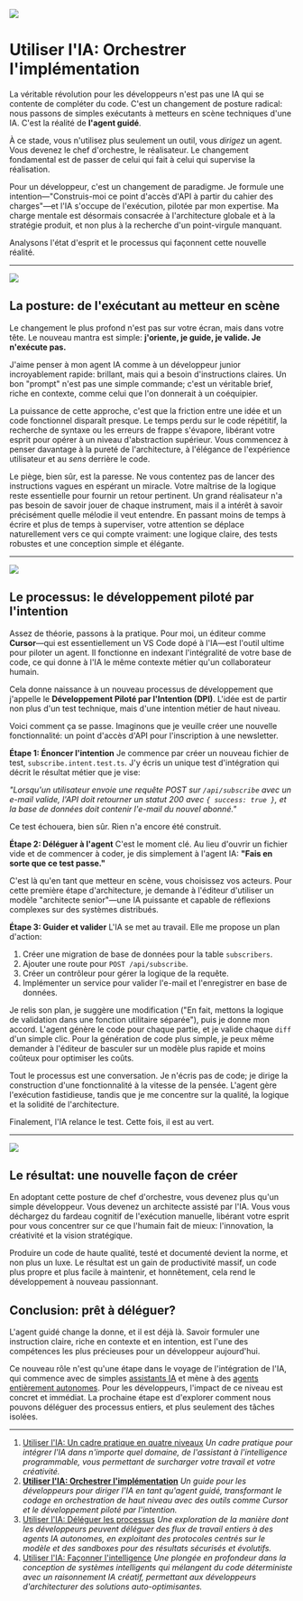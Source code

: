 ![](./assets/thumbnail.jpg)

# Utiliser l'IA: Orchestrer l'implémentation

La véritable révolution pour les développeurs n'est pas une IA qui se contente de compléter du code. C'est un changement de posture radical: nous passons de simples exécutants à metteurs en scène techniques d'une IA. C'est la réalité de **l'agent guidé**.

À ce stade, vous n'utilisez plus seulement un outil, vous *dirigez* un agent. Vous devenez le chef d'orchestre, le réalisateur. Le changement fondamental est de passer de celui qui fait à celui qui supervise la réalisation.

Pour un développeur, c'est un changement de paradigme. Je formule une intention—"Construis-moi ce point d'accès d'API à partir du cahier des charges"—et l'IA s'occupe de l'exécution, pilotée par mon expertise. Ma charge mentale est désormais consacrée à l'architecture globale et à la stratégie produit, et non plus à la recherche d'un point-virgule manquant.

Analysons l'état d'esprit et le processus qui façonnent cette nouvelle réalité.

***

![](assets/conductor.jpg)

## **La posture: de l'exécutant au metteur en scène**

Le changement le plus profond n'est pas sur votre écran, mais dans votre tête. Le nouveau mantra est simple: **j'oriente, je guide, je valide. Je n'exécute pas.**

J'aime penser à mon agent IA comme à un développeur junior incroyablement rapide: brillant, mais qui a besoin d'instructions claires. Un bon "prompt" n'est pas une simple commande; c'est un véritable brief, riche en contexte, comme celui que l'on donnerait à un coéquipier.

La puissance de cette approche, c'est que la friction entre une idée et un code fonctionnel disparaît presque. Le temps perdu sur le code répétitif, la recherche de syntaxe ou les erreurs de frappe s'évapore, libérant votre esprit pour opérer à un niveau d'abstraction supérieur. Vous commencez à penser davantage à la pureté de l'architecture, à l'élégance de l'expérience utilisateur et au *sens* derrière le code.

Le piège, bien sûr, est la paresse. Ne vous contentez pas de lancer des instructions vagues en espérant un miracle. Votre maîtrise de la logique reste essentielle pour fournir un retour pertinent. Un grand réalisateur n'a pas besoin de savoir jouer de chaque instrument, mais il a intérêt à savoir précisément quelle mélodie il veut entendre. En passant moins de temps à écrire et plus de temps à superviser, votre attention se déplace naturellement vers ce qui compte vraiment: une logique claire, des tests robustes et une conception simple et élégante.

***

![](assets/editor.jpg)

## **Le processus: le développement piloté par l'intention**

Assez de théorie, passons à la pratique. Pour moi, un éditeur comme **Cursor**—qui est essentiellement un VS Code dopé à l'IA—est l'outil ultime pour piloter un agent. Il fonctionne en indexant l'intégralité de votre base de code, ce qui donne à l'IA le même contexte métier qu'un collaborateur humain.

Cela donne naissance à un nouveau processus de développement que j'appelle le **Développement Piloté par l'Intention (DPI)**. L'idée est de partir non plus d'un test technique, mais d'une intention métier de haut niveau.

Voici comment ça se passe. Imaginons que je veuille créer une nouvelle fonctionnalité: un point d'accès d'API pour l'inscription à une newsletter.

**Étape 1: Énoncer l'intention**
Je commence par créer un nouveau fichier de test, `subscribe.intent.test.ts`. J'y écris un unique test d'intégration qui décrit le résultat métier que je vise:

*"Lorsqu'un utilisateur envoie une requête POST sur `/api/subscribe` avec un e-mail valide, l'API doit retourner un statut 200 avec `{ success: true }`, et la base de données doit contenir l'e-mail du nouvel abonné."*

Ce test échouera, bien sûr. Rien n'a encore été construit.

**Étape 2: Déléguer à l'agent**
C'est le moment clé. Au lieu d'ouvrir un fichier vide et de commencer à coder, je dis simplement à l'agent IA: **"Fais en sorte que ce test passe."**

C'est là qu'en tant que metteur en scène, vous choisissez vos acteurs. Pour cette première étape d'architecture, je demande à l'éditeur d'utiliser un modèle "architecte senior"—une IA puissante et capable de réflexions complexes sur des systèmes distribués.

**Étape 3: Guider et valider**
L'IA se met au travail. Elle me propose un plan d'action:
1. Créer une migration de base de données pour la table `subscribers`.
2. Ajouter une route pour `POST /api/subscribe`.
3. Créer un contrôleur pour gérer la logique de la requête.
4. Implémenter un service pour valider l'e-mail et l'enregistrer en base de données.

Je relis son plan, je suggère une modification ("En fait, mettons la logique de validation dans une fonction utilitaire séparée"), puis je donne mon accord. L'agent génère le code pour chaque partie, et je valide chaque `diff` d'un simple clic. Pour la génération de code plus simple, je peux même demander à l'éditeur de basculer sur un modèle plus rapide et moins coûteux pour optimiser les coûts.

Tout le processus est une conversation. Je n'écris pas de code; je dirige la construction d'une fonctionnalité à la vitesse de la pensée. L'agent gère l'exécution fastidieuse, tandis que je me concentre sur la qualité, la logique et la solidité de l'architecture.

Finalement, l'IA relance le test. Cette fois, il est au vert.

***

![](assets/pyramid.jpg)

## **Le résultat: une nouvelle façon de créer**

En adoptant cette posture de chef d'orchestre, vous devenez plus qu'un simple développeur. Vous devenez un architecte assisté par l'IA. Vous vous déchargez du fardeau cognitif de l'exécution manuelle, libérant votre esprit pour vous concentrer sur ce que l'humain fait de mieux: l'innovation, la créativité et la vision stratégique.

Produire un code de haute qualité, testé et documenté devient la norme, et non plus un luxe. Le résultat est un gain de productivité massif, un code plus propre et plus facile à maintenir, et honnêtement, cela rend le développement à nouveau passionnant.

## **Conclusion: prêt à déléguer?**

L'agent guidé change la donne, et il est déjà là. Savoir formuler une instruction claire, riche en contexte et en intention, est l'une des compétences les plus précieuses pour un développeur aujourd'hui.

Ce nouveau rôle n'est qu'une étape dans le voyage de l'intégration de l'IA, qui commence avec de simples [assistants IA](https://jterrazz.com/articles/20-the-four-levels-of-ai/fr) et mène à des [agents entièrement autonomes](https://jterrazz.com/articles/22-autonomous-ai-agents/fr). Pour les développeurs, l'impact de ce niveau est concret et immédiat. La prochaine étape est d'explorer comment nous pouvons déléguer des processus entiers, et plus seulement des tâches isolées.

---

1. [Utiliser l'IA: Un cadre pratique en quatre niveaux](https://jterrazz.com/articles/20-the-four-levels-of-ai/fr) *Un cadre pratique pour intégrer l'IA dans n'importe quel domaine, de l'assistant à l'intelligence programmable, vous permettant de surcharger votre travail et votre créativité.*
2. [**Utiliser l'IA: Orchestrer l'implémentation**](https://jterrazz.com/articles/21-guided-ai-for-developers/fr) *Un guide pour les développeurs pour diriger l'IA en tant qu'agent guidé, transformant le codage en orchestration de haut niveau avec des outils comme Cursor et le développement piloté par l'intention.*
3. [Utiliser l'IA: Déléguer les processus](https://jterrazz.com/articles/22-autonomous-ai-agents/fr) *Une exploration de la manière dont les développeurs peuvent déléguer des flux de travail entiers à des agents IA autonomes, en exploitant des protocoles centrés sur le modèle et des sandboxes pour des résultats sécurisés et évolutifs.*
4. [Utiliser l'IA: Façonner l'intelligence](https://jterrazz.com/articles/23-programming-intelligence/fr) *Une plongée en profondeur dans la conception de systèmes intelligents qui mélangent du code déterministe avec un raisonnement IA créatif, permettant aux développeurs d'architecturer des solutions auto-optimisantes.*
